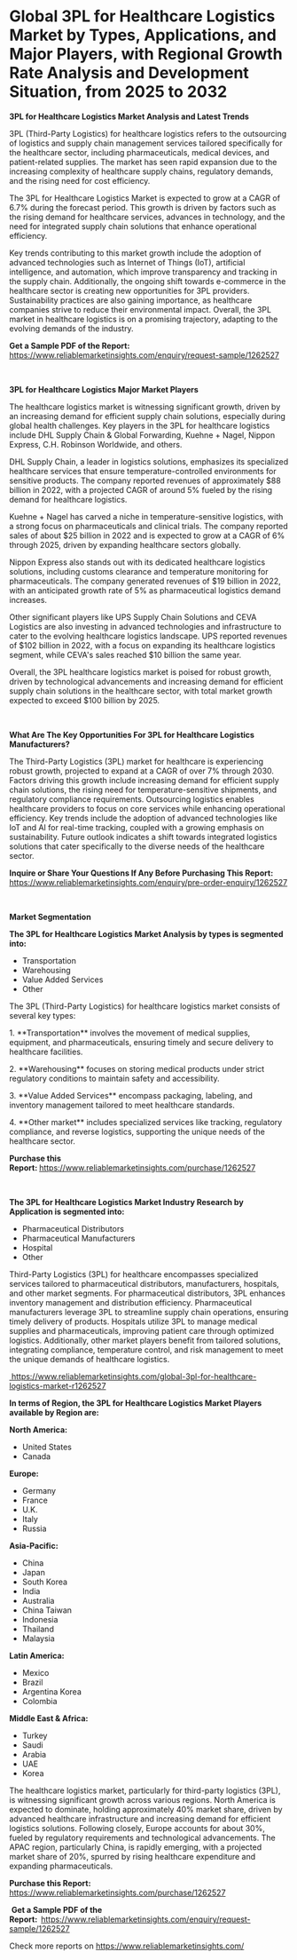 <p><h1>Global 3PL for Healthcare Logistics Market by Types, Applications, and Major Players, with Regional Growth Rate Analysis and Development Situation, from 2025 to 2032</h1></p><p><strong>3PL for Healthcare Logistics Market Analysis and Latest Trends</strong></p>
<p><p>3PL (Third-Party Logistics) for healthcare logistics refers to the outsourcing of logistics and supply chain management services tailored specifically for the healthcare sector, including pharmaceuticals, medical devices, and patient-related supplies. The market has seen rapid expansion due to the increasing complexity of healthcare supply chains, regulatory demands, and the rising need for cost efficiency. </p><p>The 3PL for Healthcare Logistics Market is expected to grow at a CAGR of 6.7% during the forecast period. This growth is driven by factors such as the rising demand for healthcare services, advances in technology, and the need for integrated supply chain solutions that enhance operational efficiency. </p><p>Key trends contributing to this market growth include the adoption of advanced technologies such as Internet of Things (IoT), artificial intelligence, and automation, which improve transparency and tracking in the supply chain. Additionally, the ongoing shift towards e-commerce in the healthcare sector is creating new opportunities for 3PL providers. Sustainability practices are also gaining importance, as healthcare companies strive to reduce their environmental impact. Overall, the 3PL market in healthcare logistics is on a promising trajectory, adapting to the evolving demands of the industry.</p></p>
<p><strong>Get a Sample PDF of the Report:&nbsp;</strong> <a href="https://www.reliablemarketinsights.com/enquiry/request-sample/1262527?utm_campaign=3289&utm_medium=2&utm_source=Github&utm_content=ia&utm_term=30032025&utm_id=3pl-for-healthcare-logistics">https://www.reliablemarketinsights.com/enquiry/request-sample/1262527</a></p>
<p>&nbsp;</p>
<p><strong>3PL for Healthcare Logistics Major Market Players</strong></p>
<p><p>The healthcare logistics market is witnessing significant growth, driven by an increasing demand for efficient supply chain solutions, especially during global health challenges. Key players in the 3PL for healthcare logistics include DHL Supply Chain & Global Forwarding, Kuehne + Nagel, Nippon Express, C.H. Robinson Worldwide, and others.</p><p>DHL Supply Chain, a leader in logistics solutions, emphasizes its specialized healthcare services that ensure temperature-controlled environments for sensitive products. The company reported revenues of approximately $88 billion in 2022, with a projected CAGR of around 5% fueled by the rising demand for healthcare logistics.</p><p>Kuehne + Nagel has carved a niche in temperature-sensitive logistics, with a strong focus on pharmaceuticals and clinical trials. The company reported sales of about $25 billion in 2022 and is expected to grow at a CAGR of 6% through 2025, driven by expanding healthcare sectors globally.</p><p>Nippon Express also stands out with its dedicated healthcare logistics solutions, including customs clearance and temperature monitoring for pharmaceuticals. The company generated revenues of $19 billion in 2022, with an anticipated growth rate of 5% as pharmaceutical logistics demand increases.</p><p>Other significant players like UPS Supply Chain Solutions and CEVA Logistics are also investing in advanced technologies and infrastructure to cater to the evolving healthcare logistics landscape. UPS reported revenues of $102 billion in 2022, with a focus on expanding its healthcare logistics segment, while CEVA's sales reached $10 billion the same year.</p><p>Overall, the 3PL healthcare logistics market is poised for robust growth, driven by technological advancements and increasing demand for efficient supply chain solutions in the healthcare sector, with total market growth expected to exceed $100 billion by 2025.</p></p>
<p>&nbsp;</p>
<p><strong>What Are The Key Opportunities For 3PL for Healthcare Logistics Manufacturers?</strong></p>
<p><p>The Third-Party Logistics (3PL) market for healthcare is experiencing robust growth, projected to expand at a CAGR of over 7% through 2030. Factors driving this growth include increasing demand for efficient supply chain solutions, the rising need for temperature-sensitive shipments, and regulatory compliance requirements. Outsourcing logistics enables healthcare providers to focus on core services while enhancing operational efficiency. Key trends include the adoption of advanced technologies like IoT and AI for real-time tracking, coupled with a growing emphasis on sustainability. Future outlook indicates a shift towards integrated logistics solutions that cater specifically to the diverse needs of the healthcare sector.</p></p>
<p><strong>Inquire or Share Your Questions If Any Before Purchasing This Report:</strong> <a href="https://www.reliablemarketinsights.com/enquiry/pre-order-enquiry/1262527?utm_campaign=3289&utm_medium=2&utm_source=Github&utm_content=ia&utm_term=30032025&utm_id=3pl-for-healthcare-logistics">https://www.reliablemarketinsights.com/enquiry/pre-order-enquiry/1262527</a></p>
<p>&nbsp;</p>
<p><strong>Market Segmentation</strong></p>
<p><strong>The 3PL for Healthcare Logistics Market Analysis by types is segmented into:</strong></p>
<p><ul><li>Transportation</li><li>Warehousing</li><li>Value Added Services</li><li>Other</li></ul></p>
<p><p>The 3PL (Third-Party Logistics) for healthcare logistics market consists of several key types: </p><p>1. **Transportation** involves the movement of medical supplies, equipment, and pharmaceuticals, ensuring timely and secure delivery to healthcare facilities. </p><p>2. **Warehousing** focuses on storing medical products under strict regulatory conditions to maintain safety and accessibility.</p><p>3. **Value Added Services** encompass packaging, labeling, and inventory management tailored to meet healthcare standards.</p><p>4. **Other market** includes specialized services like tracking, regulatory compliance, and reverse logistics, supporting the unique needs of the healthcare sector.</p></p>
<p><strong>Purchase this Report:&nbsp;</strong><a href="https://www.reliablemarketinsights.com/purchase/1262527?utm_campaign=3289&utm_medium=2&utm_source=Github&utm_content=ia&utm_term=30032025&utm_id=3pl-for-healthcare-logistics">https://www.reliablemarketinsights.com/purchase/1262527</a></p>
<p>&nbsp;</p>
<p><strong>The 3PL for Healthcare Logistics Market Industry Research by Application is segmented into:</strong></p>
<p><ul><li>Pharmaceutical Distributors</li><li>Pharmaceutical Manufacturers</li><li>Hospital</li><li>Other</li></ul></p>
<p><p>Third-Party Logistics (3PL) for healthcare encompasses specialized services tailored to pharmaceutical distributors, manufacturers, hospitals, and other market segments. For pharmaceutical distributors, 3PL enhances inventory management and distribution efficiency. Pharmaceutical manufacturers leverage 3PL to streamline supply chain operations, ensuring timely delivery of products. Hospitals utilize 3PL to manage medical supplies and pharmaceuticals, improving patient care through optimized logistics. Additionally, other market players benefit from tailored solutions, integrating compliance, temperature control, and risk management to meet the unique demands of healthcare logistics.</p></p>
<p><a href="https://www.reliablemarketinsights.com/global-3pl-for-healthcare-logistics-market-r1262527?utm_campaign=3289&utm_medium=2&utm_source=Github&utm_content=ia&utm_term=30032025&utm_id=3pl-for-healthcare-logistics">&nbsp;https://www.reliablemarketinsights.com/global-3pl-for-healthcare-logistics-market-r1262527</a></p>
<p><strong>In terms of Region, the 3PL for Healthcare Logistics Market Players available by Region are:</strong></p>
<p>
    <p> <strong> North America: </strong>
        <ul>
            <li>United States</li>
            <li>Canada</li>
        </ul>
        </p> 
    <p> <strong> Europe: </strong>
        <ul>
            <li>Germany</li>
            <li>France</li>
            <li>U.K.</li>
            <li>Italy</li>
            <li>Russia</li>
        </ul>
        </p> 
    <p> <strong> Asia-Pacific: </strong>
        <ul>
            <li>China</li>
            <li>Japan</li>
            <li>South Korea</li>
            <li>India</li>
            <li>Australia</li>
            <li>China Taiwan</li>
            <li>Indonesia</li>
            <li>Thailand</li>
            <li>Malaysia</li>
        </ul>
        </p> 
    <p> <strong> Latin America: </strong>
        <ul>
            <li>Mexico</li>
            <li>Brazil</li>
            <li>Argentina Korea</li>
            <li>Colombia</li>
        </ul>
        </p> 
    <p> <strong> Middle East & Africa: </strong>
        <ul>
            <li>Turkey</li>
            <li>Saudi</li>
            <li>Arabia</li>
            <li>UAE</li>
            <li>Korea</li>
        </ul>
    </p>
    </p>
<p><p>The healthcare logistics market, particularly for third-party logistics (3PL), is witnessing significant growth across various regions. North America is expected to dominate, holding approximately 40% market share, driven by advanced healthcare infrastructure and increasing demand for efficient logistics solutions. Following closely, Europe accounts for about 30%, fueled by regulatory requirements and technological advancements. The APAC region, particularly China, is rapidly emerging, with a projected market share of 20%, spurred by rising healthcare expenditure and expanding pharmaceuticals.</p></p>
<p><strong>Purchase this Report: </strong><a href="https://www.reliablemarketinsights.com/purchase/1262527?utm_campaign=3289&utm_medium=2&utm_source=Github&utm_content=ia&utm_term=30032025&utm_id=3pl-for-healthcare-logistics">https://www.reliablemarketinsights.com/purchase/1262527</a></p>
<p>&nbsp;<strong>Get a Sample PDF of the Report:&nbsp;&nbsp;</strong><a href="https://www.reliablemarketinsights.com/enquiry/request-sample/1262527?utm_campaign=3289&utm_medium=2&utm_source=Github&utm_content=ia&utm_term=30032025&utm_id=3pl-for-healthcare-logistics">https://www.reliablemarketinsights.com/enquiry/request-sample/1262527</a></p>
<p><strong></strong></p>
<p>Check more reports on <a href="https://www.reliablemarketinsights.com/?utm_campaign=3289&utm_medium=2&utm_source=Github&utm_content=ia&utm_term=30032025&utm_id=3pl-for-healthcare-logistics">https://www.reliablemarketinsights.com/</a></p>